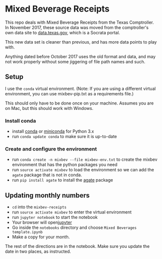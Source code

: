 Mixed Beverage Receipts
=============================


This repo deals with Mixed Beverage Receipts from the Texas Comptroller. In November 2017, these source data was moved from the comptroller's own data site to [data.texas.gov](https://data.texas.gov/Government-and-Taxes/Mixed-Beverage-Gross-Receipts/naix-2893), which is a Socrata portal.

This new data set is cleaner than previous, and has more data points to play with.

Anything dated before October 2017 uses the old format and data, and may not work properly without some jiggering of file path names and such.

## Setup

I use the `conda` virtual environment. (Note: If you are using a different virtual environment, you can use mixbev-pip.txt  as a requirements file.)

This should only have to be done once on your machine. Assumes you are on Mac, but this should work with Windows.

### Install conda

- install [conda](https://conda.io/docs/download.html) or [miniconda](https://conda.io/miniconda.html) for Python 3.x
- run `conda update conda` to make sure it is up-to-date

### Create and configure the environment

- run `conda create -n mixbev --file mixbev-env.txt` to create the mixbev environment that has the python packages you need
- run `source activate mixbev` to load the environment so we can add the `agate` package that is not in conda.
- run `pip install agate` to install the [agate](http://agate.readthedocs.io/) package

## Updating monthly numbers

- `cd` into the `mixbev-receipts`
- run `source activate mixbev` to enter the virtual environment
- run `jupyter notebook` to start the notebook
- Your browser will open[jupyter](http://localhost:8888/tree)
- Go inside the `notebooks` directory and choose `Mixed Beverages template.ipynb`
- Make a copy for your month.

The rest of the directions are in the notebook. Make sure you update the date in two places, as instructed.
